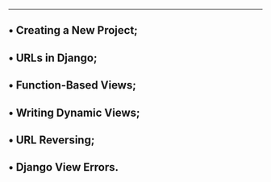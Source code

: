 --------------------------------------------------------------------
• Creating a New Project;
--------------------------------------------------------------------
• URLs in Django;
--------------------------------------------------------------------
• Function-Based Views;
--------------------------------------------------------------------
• Writing Dynamic Views;
--------------------------------------------------------------------
• URL Reversing;
--------------------------------------------------------------------
• Django View Errors.
--------------------------------------------------------------------
